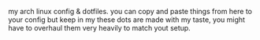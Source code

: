 my arch linux config & dotfiles. you can copy and paste things from here to your config but keep in my these dots are made with my taste, you might have to overhaul them very heavily to match yout setup.
